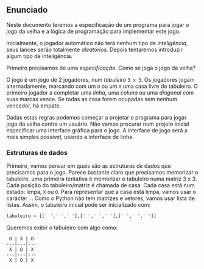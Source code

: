 
## Enunciado

Neste documento teremos a especificação de um programa para jogar o jogo
da velha e a lógica de programação para implementar este jogo.

Inicialmente, o jogador automático não terá nenhum tipo de *inteligência*,
seus lances serão totalmente *aleatórios*. Depois tentaremos introduzir algum
tipo de inteligência.

Primeiro precisamos de uma *especificação*. Como se joga o jogo da velha?

O jogo é um jogo de 2 jogadores, num *tabuleiro* `3 x 3`. Os jogadores
jogam alternadamente, marcando com um `O` ou um `X` uma casa livre do tabuleiro.
O primeiro jogador a completar uma *linha*, uma *coluna* ou uma *diagonal*
com suas marcas vence. Se todas as casa forem ocupadas sem nenhum vencedor, há
empate.

Dadas estas regras podemos começar a projetar o programa para jogar jogo da
velha contra um usuário. Não vamos procurar num projeto inicial especificar uma
interface gráfica para o jogo. A interface de jogo será a mais simples possível,
usando a interface de linha.

### Estruturas de dados

Primeiro, vamos pensar em quais são as estruturas de dados que precisamos para
o jogo. Parece bastante claro que precisamos memorizar o tabuleiro, uma
primeira tentativa é memorizar o tabuleiro numa matriz 3 x 3. Cada posição
do tabuleiro/matriz é chamada de casa. Cada casa está num estado: limpa, `X` ou
`O`. Para representar que a casa está limpa, vamos usar o carácter `-`. Como o
Python não tem matrizes e vetores, vamos usar lista de listas. Assim, o
tabuleiro inicial pode ser inicializado com:

```Python
tabuleiro = [[' ',' ',' '],[' ',' ',' '],[' ',' ',' ']]
```

Queremos exibir o tabuleiro com algo como:

```
 O | X | O
---|---|---
 X | O | X
---|---|---
 X | O | X
```
